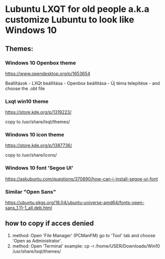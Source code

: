 # Lubuntu LXQT for old people a.k.a customize Lubuntu to look like Windows 10

## Themes:
### Windows 10 Openbox theme

https://www.opendesktop.org/p/1653654

Beállítások - LXQt beállítása - Openbox beállítása - Új téma telepítése - and choose the .obt file

### Lxqt win10 theme

https://store.kde.org/p/1319223/

copy to /usr/share/lxqt/themes/

### Windows 10 icon theme
https://store.kde.org/p/1387736/

copy to /usr/share/icons/

### Windows 10 font 'Segoe UI'
https://askubuntu.com/questions/370890/how-can-i-install-segoe-ui-font

### Similar "Open Sans"

https://ubuntu.pkgs.org/18.04/ubuntu-universe-amd64/fonts-open-sans_1.11-1_all.deb.html

## how to copy if acces denied
1. method: Open 'File Manager' (PCManFM) go to 'Tool' tab and choose 'Open as Administrator'.
2. method: Open 'Terminal' example: cp -r /home/USER/Downloads/Win10 /usr/share/lxqt/themes/


